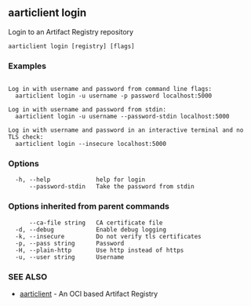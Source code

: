## aarticlient login

Login to an Artifact Registry repository

```
aarticlient login [registry] [flags]
```

### Examples

```

Log in with username and password from command line flags:
  aarticlient login -u username -p password localhost:5000

Log in with username and password from stdin:
  aarticlient login -u username --password-stdin localhost:5000

Log in with username and password in an interactive terminal and no TLS check:
  aarticlient login --insecure localhost:5000

```

### Options

```
  -h, --help             help for login
      --password-stdin   Take the password from stdin
```

### Options inherited from parent commands

```
      --ca-file string   CA certificate file
  -d, --debug            Enable debug logging
  -k, --insecure         Do not verify tls certificates
  -p, --pass string      Password
  -H, --plain-http       Use http instead of https
  -u, --user string      Username
```

### SEE ALSO

* [aarticlient](aarticlient.md)	 - An OCI based Artifact Registry

